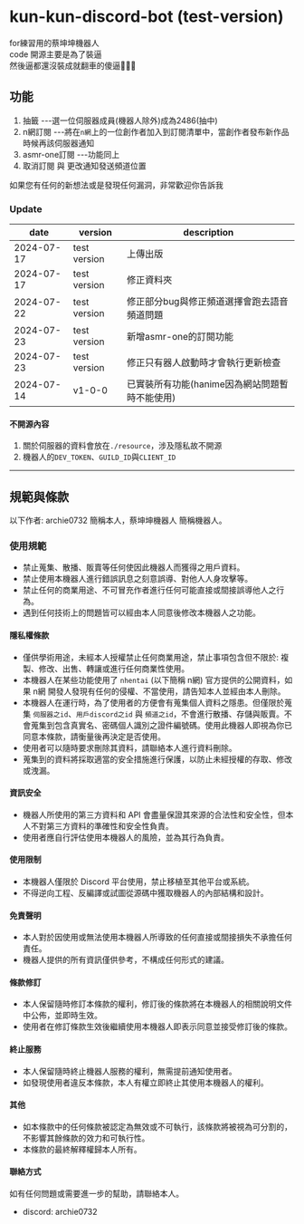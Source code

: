 # kun-kun-discord-bot (test-version)

for練習用的蔡坤坤機器人  
code 開源主要是為了裝逼  
然後逼都還沒裝成就翻車的傻逼🤡🤡🤡

## 功能

1. 抽籤          ---選一位伺服器成員(機器人除外)成為2486(抽中)
2. n網訂閱       ---將在`n網`上的一位創作者加入到訂閱清單中，當創作者發布新作品時候再該伺服器通知
3. asmr-one訂閱  ---功能同上
4. 取消訂閱 與 更改通知發送頻道位置  

如果您有任何的新想法或是發現任何漏洞，非常歡迎你告訴我

### Update

|date|version|description|
|----|---|-----|
|2024-07-17|test version|上傳出版|
|2024-07-17|test version| 修正資料夾|
|2024-07-22|test version|修正部分bug與修正頻道選擇會跑去語音頻道問題|
|2024-07-23|test version|新增asmr-one的訂閱功能|
|2024-07-23|test version|修正只有器人啟動時才會執行更新檢查|
|2024-07-14|v1-0-0|已實裝所有功能(hanime因為網站問題暫時不能使用)|

#### 不開源內容

1. 關於伺服器的資料會放在`./resource`，涉及隱私故不開源
2. 機器人的`DEV_TOKEN`、`GUILD_ID`與`CLIENT_ID`  

***

## 規範與條款

以下作者: archie0732 簡稱本人，蔡坤坤機器人 簡稱機器人。

### 使用規範

* 禁止蒐集、散播、販賣等任何使因此機器人而獲得之用戶資料。
* 禁止使用本機器人進行錯誤訊息之刻意誤導、對他人人身攻擊等。
* 禁止任何的商業用途、不可冒充作者進行任何可能直接或間接誤導他人之行為。
* 遇到任何技術上的問題皆可以經由本人同意後修改本機器人之功能。

#### 隱私權條款

* 僅供學術用途，未經本人授權禁止任何商業用途，禁止事項包含但不限於: 複製、修改、出售、轉讓或進行任何商業性使用。
* 本機器人在某些功能使用了 `nhentai` (以下簡稱 n網) 官方提供的公開資料，如果 n網 開發人發現有任何的侵權、不當使用，請告知本人並經由本人刪除。
* 本機器人在運行時，為了使用者的方便會有蒐集個人資料之隱患。但僅限於蒐集 `伺服器之id`、`用戶discord之id` 與 `頻道之id`，不會進行散播、存儲與販賣。不會蒐集到包含真實名、密碼個人識別之證件編號碼。使用此機器人即視為你已同意本條款，請衡量後再決定是否使用。
* 使用者可以隨時要求刪除其資料，請聯絡本人進行資料刪除。
* 蒐集到的資料將採取適當的安全措施進行保護，以防止未經授權的存取、修改或洩漏。

#### 資訊安全

* 機器人所使用的第三方資料和 API 會盡量保證其來源的合法性和安全性，但本人不對第三方資料的準確性和安全性負責。
* 使用者應自行評估使用本機器人的風險，並為其行為負責。

#### 使用限制

* 本機器人僅限於 Discord 平台使用，禁止移植至其他平台或系統。
* 不得逆向工程、反編譯或試圖從源碼中獲取機器人的內部結構和設計。

#### 免責聲明

* 本人對於因使用或無法使用本機器人所導致的任何直接或間接損失不承擔任何責任。
* 機器人提供的所有資訊僅供參考，不構成任何形式的建議。

#### 條款修訂

* 本人保留隨時修訂本條款的權利，修訂後的條款將在本機器人的相關說明文件中公佈，並即時生效。
* 使用者在修訂條款生效後繼續使用本機器人即表示同意並接受修訂後的條款。

#### 終止服務

* 本人保留隨時終止機器人服務的權利，無需提前通知使用者。
* 如發現使用者違反本條款，本人有權立即終止其使用本機器人的權利。

#### 其他

* 如本條款中的任何條款被認定為無效或不可執行，該條款將被視為可分割的，不影響其餘條款的效力和可執行性。
* 本條款的最終解釋權歸本人所有。

#### 聯絡方式

如有任何問題或需要進一步的幫助，請聯絡本人。

* discord: archie0732

